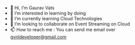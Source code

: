 - 👋 Hi, I’m Gaurav Vats
- 👀 I’m interested in learning by doing
- 🌱 I’m currently learning Cloud Technologies
- 💞️ I’m looking to collaborate on Event Streaming on Cloud
- 📫 How to reach me : You can send me email over gvnldeveloper@gmail.com

<!---
gvnldeveloper/gvnldeveloper is a ✨ special ✨ repository because its `README.md` (this file) appears on your GitHub profile.
You can click the Preview link to take a look at your changes.
--->

